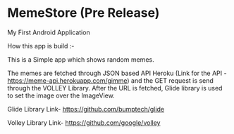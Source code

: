 # MemeStore (Pre Release)
My First Android Application


How this app is build :-

This is a Simple app which shows random memes. 

The memes are fetched through JSON based API Heroku (Link for the API - https://meme-api.herokuapp.com/gimme) and the GET request  is send through the VOLLEY Library. 
After the URL is fetched, Glide library is used to  set the image over the ImageView.



Glide Library Link- https://github.com/bumptech/glide

Volley Library Link- https://github.com/google/volley




                                                                                                                                                                         

